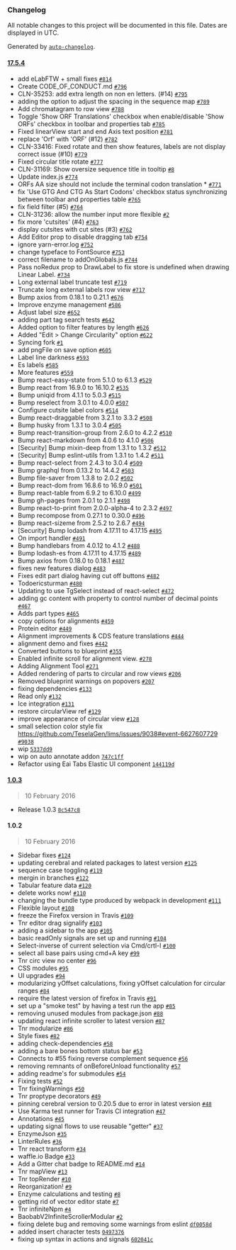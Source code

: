 ### Changelog

All notable changes to this project will be documented in this file. Dates are displayed in UTC.

Generated by [`auto-changelog`](https://github.com/CookPete/auto-changelog).

#### [17.5.4](https://github.com/isaacguerreir/openVectorEditor/compare/1.0.3...17.5.4)

- add eLabFTW + small fixes [`#814`](https://github.com/isaacguerreir/openVectorEditor/pull/814)
- Create CODE_OF_CONDUCT.md [`#796`](https://github.com/isaacguerreir/openVectorEditor/pull/796)
- CLN-35253: add extra length on non en letters. (#14) [`#795`](https://github.com/isaacguerreir/openVectorEditor/pull/795)
- adding the option to adjust the spacing in the sequence map [`#789`](https://github.com/isaacguerreir/openVectorEditor/pull/789)
- Add chromatagram to row view [`#788`](https://github.com/isaacguerreir/openVectorEditor/pull/788)
- Toggle 'Show ORF Translations' checkbox when enable/disable 'Show ORFs' checkbox in toolbar and properties tab [`#785`](https://github.com/isaacguerreir/openVectorEditor/pull/785)
- Fixed linearView start and end Axis text position [`#781`](https://github.com/isaacguerreir/openVectorEditor/pull/781)
- replace 'Orf' with 'ORF' (#12) [`#782`](https://github.com/isaacguerreir/openVectorEditor/pull/782)
- CLN-33416: Fixed rotate and then show features, labels are not display correct issue (#10) [`#779`](https://github.com/isaacguerreir/openVectorEditor/pull/779)
- Fixed circular title rotate [`#777`](https://github.com/isaacguerreir/openVectorEditor/pull/777)
- CLN-31169: Show oversize sequence title in tooltip [`#8`](https://github.com/isaacguerreir/openVectorEditor/pull/8)
- Update index.js [`#774`](https://github.com/isaacguerreir/openVectorEditor/pull/774)
- ORFs AA size should not include the terminal codon translation * [`#771`](https://github.com/isaacguerreir/openVectorEditor/pull/771)
- fix 'Use GTG And CTG As Start Codons' checkbox status synchronizing between toolbar and properties table [`#765`](https://github.com/isaacguerreir/openVectorEditor/pull/765)
- fix field filter (#5) [`#764`](https://github.com/isaacguerreir/openVectorEditor/pull/764)
- CLN-31236: allow the number input more flexible [`#2`](https://github.com/isaacguerreir/openVectorEditor/pull/2)
- fix more 'cutsites' (#4) [`#763`](https://github.com/isaacguerreir/openVectorEditor/pull/763)
- display cutsites with cut sites (#3) [`#762`](https://github.com/isaacguerreir/openVectorEditor/pull/762)
- Add Editor prop to disable dragging tab [`#754`](https://github.com/isaacguerreir/openVectorEditor/pull/754)
- ignore yarn-error.log [`#752`](https://github.com/isaacguerreir/openVectorEditor/pull/752)
- change typeface to FontSource [`#753`](https://github.com/isaacguerreir/openVectorEditor/pull/753)
- correct filename to addOnGlobals.js [`#744`](https://github.com/isaacguerreir/openVectorEditor/pull/744)
- Pass noRedux prop to DrawLabel to fix store is undefined when drawing Linear Label. [`#734`](https://github.com/isaacguerreir/openVectorEditor/pull/734)
- Long external label truncate test [`#719`](https://github.com/isaacguerreir/openVectorEditor/pull/719)
- Truncate long external labels row view [`#717`](https://github.com/isaacguerreir/openVectorEditor/pull/717)
- Bump axios from 0.18.1 to 0.21.1 [`#676`](https://github.com/isaacguerreir/openVectorEditor/pull/676)
- Improve enzyme management [`#586`](https://github.com/isaacguerreir/openVectorEditor/pull/586)
- Adjust label size [`#652`](https://github.com/isaacguerreir/openVectorEditor/pull/652)
- adding part tag search tests [`#642`](https://github.com/isaacguerreir/openVectorEditor/pull/642)
- Added option to filter features by length [`#626`](https://github.com/isaacguerreir/openVectorEditor/pull/626)
- Added "Edit &gt; Change Circularity" option [`#622`](https://github.com/isaacguerreir/openVectorEditor/pull/622)
- Syncing fork [`#1`](https://github.com/isaacguerreir/openVectorEditor/pull/1)
- add pngFile on save option [`#605`](https://github.com/isaacguerreir/openVectorEditor/pull/605)
- Label line darkness [`#593`](https://github.com/isaacguerreir/openVectorEditor/pull/593)
- Es labels [`#585`](https://github.com/isaacguerreir/openVectorEditor/pull/585)
- More features [`#559`](https://github.com/isaacguerreir/openVectorEditor/pull/559)
- Bump react-easy-state from 5.1.0 to 6.1.3 [`#529`](https://github.com/isaacguerreir/openVectorEditor/pull/529)
- Bump react from 16.9.0 to 16.10.2 [`#535`](https://github.com/isaacguerreir/openVectorEditor/pull/535)
- Bump uniqid from 4.1.1 to 5.0.3 [`#515`](https://github.com/isaacguerreir/openVectorEditor/pull/515)
- Bump reselect from 3.0.1 to 4.0.0 [`#507`](https://github.com/isaacguerreir/openVectorEditor/pull/507)
- Configure cutsite label colors [`#514`](https://github.com/isaacguerreir/openVectorEditor/pull/514)
- Bump react-draggable from 3.2.1 to 3.3.2 [`#508`](https://github.com/isaacguerreir/openVectorEditor/pull/508)
- Bump husky from 1.3.1 to 3.0.4 [`#505`](https://github.com/isaacguerreir/openVectorEditor/pull/505)
- Bump react-transition-group from 2.6.0 to 4.2.2 [`#510`](https://github.com/isaacguerreir/openVectorEditor/pull/510)
- Bump react-markdown from 4.0.6 to 4.1.0 [`#506`](https://github.com/isaacguerreir/openVectorEditor/pull/506)
- [Security] Bump mixin-deep from 1.3.1 to 1.3.2 [`#512`](https://github.com/isaacguerreir/openVectorEditor/pull/512)
- [Security] Bump eslint-utils from 1.3.1 to 1.4.2 [`#511`](https://github.com/isaacguerreir/openVectorEditor/pull/511)
- Bump react-select from 2.4.3 to 3.0.4 [`#509`](https://github.com/isaacguerreir/openVectorEditor/pull/509)
- Bump graphql from 0.13.2 to 14.4.2 [`#503`](https://github.com/isaacguerreir/openVectorEditor/pull/503)
- Bump file-saver from 1.3.8 to 2.0.2 [`#502`](https://github.com/isaacguerreir/openVectorEditor/pull/502)
- Bump react-dom from 16.8.6 to 16.9.0 [`#501`](https://github.com/isaacguerreir/openVectorEditor/pull/501)
- Bump react-table from 6.9.2 to 6.10.0 [`#499`](https://github.com/isaacguerreir/openVectorEditor/pull/499)
- Bump gh-pages from 2.0.1 to 2.1.1 [`#498`](https://github.com/isaacguerreir/openVectorEditor/pull/498)
- Bump react-to-print from 2.0.0-alpha-4 to 2.3.2 [`#497`](https://github.com/isaacguerreir/openVectorEditor/pull/497)
- Bump recompose from 0.27.1 to 0.30.0 [`#496`](https://github.com/isaacguerreir/openVectorEditor/pull/496)
- Bump react-sizeme from 2.5.2 to 2.6.7 [`#494`](https://github.com/isaacguerreir/openVectorEditor/pull/494)
- [Security] Bump lodash from 4.17.11 to 4.17.15 [`#495`](https://github.com/isaacguerreir/openVectorEditor/pull/495)
- On import handler [`#491`](https://github.com/isaacguerreir/openVectorEditor/pull/491)
- Bump handlebars from 4.0.12 to 4.1.2 [`#488`](https://github.com/isaacguerreir/openVectorEditor/pull/488)
- Bump lodash-es from 4.17.11 to 4.17.15 [`#489`](https://github.com/isaacguerreir/openVectorEditor/pull/489)
- Bump axios from 0.18.0 to 0.18.1 [`#487`](https://github.com/isaacguerreir/openVectorEditor/pull/487)
- fixes new features dialog  [`#483`](https://github.com/isaacguerreir/openVectorEditor/pull/483)
- Fixes edit part dialog having cut off buttons [`#482`](https://github.com/isaacguerreir/openVectorEditor/pull/482)
- Todoericsturman [`#480`](https://github.com/isaacguerreir/openVectorEditor/pull/480)
- Updating to use TgSelect instead of react-select [`#472`](https://github.com/isaacguerreir/openVectorEditor/pull/472)
- adding gc content with property to control number of decimal points [`#467`](https://github.com/isaacguerreir/openVectorEditor/pull/467)
- Adds part types [`#465`](https://github.com/isaacguerreir/openVectorEditor/pull/465)
- copy options for alignments [`#459`](https://github.com/isaacguerreir/openVectorEditor/pull/459)
- Protein editor [`#449`](https://github.com/isaacguerreir/openVectorEditor/pull/449)
- Alignment improvements & CDS feature translations [`#444`](https://github.com/isaacguerreir/openVectorEditor/pull/444)
- alignment demo and fixes [`#442`](https://github.com/isaacguerreir/openVectorEditor/pull/442)
- Converted buttons to blueprint [`#355`](https://github.com/isaacguerreir/openVectorEditor/pull/355)
- Enabled infinite scroll for alignment view. [`#278`](https://github.com/isaacguerreir/openVectorEditor/pull/278)
- Adding Alignment Tool  [`#271`](https://github.com/isaacguerreir/openVectorEditor/pull/271)
- Added rendering of parts to circular and row views [`#206`](https://github.com/isaacguerreir/openVectorEditor/pull/206)
- Removed blueprint warnings on popovers [`#207`](https://github.com/isaacguerreir/openVectorEditor/pull/207)
- fixing dependencies [`#133`](https://github.com/isaacguerreir/openVectorEditor/pull/133)
- Read only [`#132`](https://github.com/isaacguerreir/openVectorEditor/pull/132)
- Ice integration [`#131`](https://github.com/isaacguerreir/openVectorEditor/pull/131)
- restore circularView ref [`#129`](https://github.com/isaacguerreir/openVectorEditor/pull/129)
- improve appearance of circular view [`#128`](https://github.com/isaacguerreir/openVectorEditor/pull/128)
- small selection color style fix https://github.com/TeselaGen/lims/issues/9038#event-6627607729 [`#9038`](https://github.com/TeselaGen/lims/issues/9038)
- wip [`5337dd9`](https://github.com/isaacguerreir/openVectorEditor/commit/5337dd9e0d064a62f341b771d6689b94982f4dbe)
- wip on auto annotate addon [`747c1ff`](https://github.com/isaacguerreir/openVectorEditor/commit/747c1ff7f0d4b54560be854cd6b81a898fe60bb1)
- Refactor using Eai Tabs Elastic UI component [`144119d`](https://github.com/isaacguerreir/openVectorEditor/commit/144119d4b4e6948279b6e4dccd6c20a94d8ea9da)

#### [1.0.3](https://github.com/isaacguerreir/openVectorEditor/compare/1.0.2...1.0.3)

> 10 February 2016

- Release 1.0.3 [`8c547c8`](https://github.com/isaacguerreir/openVectorEditor/commit/8c547c8bb6d5191661e5c0a9532f7b2d66e82a03)

#### 1.0.2

> 10 February 2016

- Sidebar fixes [`#124`](https://github.com/isaacguerreir/openVectorEditor/pull/124)
- updating cerebral and related packages to latest version [`#125`](https://github.com/isaacguerreir/openVectorEditor/pull/125)
- sequence case toggling [`#119`](https://github.com/isaacguerreir/openVectorEditor/pull/119)
- mergin in branches [`#122`](https://github.com/isaacguerreir/openVectorEditor/pull/122)
- Tabular feature data [`#120`](https://github.com/isaacguerreir/openVectorEditor/pull/120)
- delete works now! [`#110`](https://github.com/isaacguerreir/openVectorEditor/pull/110)
- changing the bundle type produced by webpack in development [`#111`](https://github.com/isaacguerreir/openVectorEditor/pull/111)
- Flexible layout [`#108`](https://github.com/isaacguerreir/openVectorEditor/pull/108)
- freeze the Firefox version in Travis [`#109`](https://github.com/isaacguerreir/openVectorEditor/pull/109)
- Tnr editor drag signalify [`#103`](https://github.com/isaacguerreir/openVectorEditor/pull/103)
- adding a sidebar to the app [`#105`](https://github.com/isaacguerreir/openVectorEditor/pull/105)
- basic readOnly signals are set up and running [`#104`](https://github.com/isaacguerreir/openVectorEditor/pull/104)
- Select-inverse of current selection via Cmd/crtl-I [`#100`](https://github.com/isaacguerreir/openVectorEditor/pull/100)
- select all base pairs using cmd+A key [`#99`](https://github.com/isaacguerreir/openVectorEditor/pull/99)
- Tnr circ view no center [`#96`](https://github.com/isaacguerreir/openVectorEditor/pull/96)
- CSS modules [`#95`](https://github.com/isaacguerreir/openVectorEditor/pull/95)
- UI upgrades [`#94`](https://github.com/isaacguerreir/openVectorEditor/pull/94)
- modularizing yOffset calculations, fixing yOffset calculation for circular ranges [`#84`](https://github.com/isaacguerreir/openVectorEditor/pull/84)
- require the latest version of firefox in Travis [`#91`](https://github.com/isaacguerreir/openVectorEditor/pull/91)
- set up a "smoke test" by having a test run the app [`#85`](https://github.com/isaacguerreir/openVectorEditor/pull/85)
- removing unused modules from package.json [`#88`](https://github.com/isaacguerreir/openVectorEditor/pull/88)
- updating react infinite scroller to latest version [`#87`](https://github.com/isaacguerreir/openVectorEditor/pull/87)
- Tnr modularize [`#86`](https://github.com/isaacguerreir/openVectorEditor/pull/86)
- Style fixes [`#82`](https://github.com/isaacguerreir/openVectorEditor/pull/82)
- adding check-dependencies [`#58`](https://github.com/isaacguerreir/openVectorEditor/pull/58)
- adding a bare bones bottom status bar [`#53`](https://github.com/isaacguerreir/openVectorEditor/pull/53)
- Connects to #55 fixing reverse complement sequence [`#56`](https://github.com/isaacguerreir/openVectorEditor/pull/56)
- removing remnants of onBeforeUnload functionality [`#57`](https://github.com/isaacguerreir/openVectorEditor/pull/57)
- adding readme's for submodules [`#54`](https://github.com/isaacguerreir/openVectorEditor/pull/54)
- Fixing tests [`#52`](https://github.com/isaacguerreir/openVectorEditor/pull/52)
- Tnr fixingWarnings [`#50`](https://github.com/isaacguerreir/openVectorEditor/pull/50)
- Tnr proptype decorators [`#49`](https://github.com/isaacguerreir/openVectorEditor/pull/49)
- pinning cerebral version to 0.20.5 due to error in latest version [`#48`](https://github.com/isaacguerreir/openVectorEditor/pull/48)
- Use Karma test runner for Travis CI integration [`#47`](https://github.com/isaacguerreir/openVectorEditor/pull/47)
- Annotations [`#45`](https://github.com/isaacguerreir/openVectorEditor/pull/45)
- updating signal flows to use reusable "getter" [`#37`](https://github.com/isaacguerreir/openVectorEditor/pull/37)
- EnzymeJson [`#35`](https://github.com/isaacguerreir/openVectorEditor/pull/35)
- LinterRules [`#36`](https://github.com/isaacguerreir/openVectorEditor/pull/36)
- Tnr react transform [`#34`](https://github.com/isaacguerreir/openVectorEditor/pull/34)
- waffle.io Badge [`#33`](https://github.com/isaacguerreir/openVectorEditor/pull/33)
- Add a Gitter chat badge to README.md [`#14`](https://github.com/isaacguerreir/openVectorEditor/pull/14)
- Tnr mapView [`#13`](https://github.com/isaacguerreir/openVectorEditor/pull/13)
- Tnr topRender [`#10`](https://github.com/isaacguerreir/openVectorEditor/pull/10)
- Reorganization! [`#9`](https://github.com/isaacguerreir/openVectorEditor/pull/9)
- Enzyme calculations and testing [`#8`](https://github.com/isaacguerreir/openVectorEditor/pull/8)
- getting rid of vector editor state [`#7`](https://github.com/isaacguerreir/openVectorEditor/pull/7)
- Tnr infiniteNpm [`#4`](https://github.com/isaacguerreir/openVectorEditor/pull/4)
- BaobabV2InfiniteScrollerModular [`#2`](https://github.com/isaacguerreir/openVectorEditor/pull/2)
- fixing delete bug and removing some warnings from eslint [`df0058d`](https://github.com/isaacguerreir/openVectorEditor/commit/df0058d14d6815add12bd253b7a122dd33188dd2)
- added insert character tests [`0497376`](https://github.com/isaacguerreir/openVectorEditor/commit/04973768a0b098064da090239a4c2b8c7634fc26)
- fixing up syntax in actions and signals [`602041c`](https://github.com/isaacguerreir/openVectorEditor/commit/602041c7a69a3dfc4a12bd5783cbf87ae981f712)
